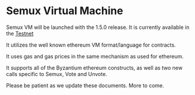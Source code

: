 # Semux Virtual Machine

Semux VM will be launched with the 1.5.0 release.  It is currently available in the [Testnet](./Testnet.md)

It utilizes the well known ethereum VM format/language for contracts.

It uses gas and gas prices in the same mechanism as used for ethereum.

It supports all of the Byzantium ethereum constructs, as well as two new calls specific to Semux, Vote and Unvote.

Please be patient as we update these documents.  More to come. 
